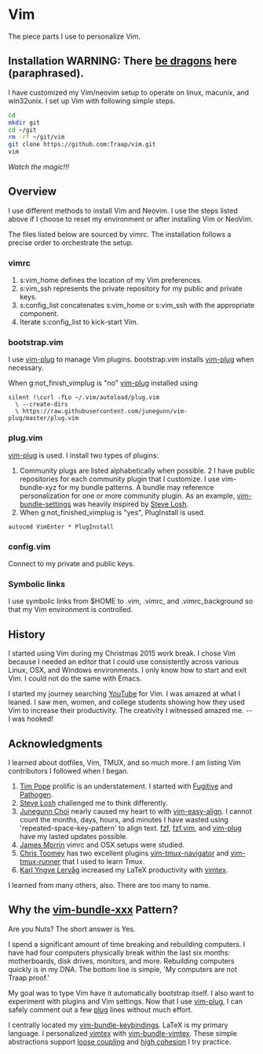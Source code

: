 # Vim
The piece parts I use to personalize Vim.

## Installation **WARNING:** There [be dragons](https://github.com/tpope/tpope) here (paraphrased).
I have customized my Vim/neovim setup to operate on linux, macunix, and win32unix.  I set up Vim with following simple steps.

```bash
cd 
mkdir git
cd ~/git
rm -rf ~/git/vim
git clone https://github.com:Traap/vim.git
vim
```
*Watch the magic!!!*

## Overview
I use different methods to install Vim and Neovim.  I use the steps listed above if I choose to reset my environment or after installing Vim or NeoVim.


The files listed below are sourced by vimrc.  The installation follows a precise order to orchestrate the setup.

### vimrc
1. s:vim_home defines the location of my Vim preferences.
2. s:vim_ssh represents the private repository for my public and private keys.
3. s:config_list concatenates s:vim_home or s:vim_ssh with the appropriate component.
4. Iterate s:config_list to kick-start Vim.

### bootstrap.vim
I use [vim-plug](https://github.com/junegunn/vim-plug) to manage Vim plugins.  bootstrap.vim installs [vim-plug](https://github.com/junegunn/vim-plug) when necessary.

When g:not_finish_vimplug is "no" [vim-plug](https://github.com/junegunn/vim-plug) installed using  
```vim
silent !\curl -fLo ~/.vim/autoload/plug.vim
  \ --create-dirs 
  \ https://raw.githubusercontent.com/junegunn/vim-plug/master/plug.vim
```

### plug.vim
[vim-plug](https://github.com/junegunn/vim-plug) is used.  I install two types of plugins:
1. Community plugs are listed alphabetically when possible.
2 I have public repositories for each community plugin that I customize.  I use vim-bundle-xyz for my bundle patterns.  A bundle may reference personalization for one or more community plugin.   As an example, [vim-bundle-settings](https://github.com/Traap/vim-bundle-settings) was heavily inspired by [Steve Losh](https://github.com/sjl).
3. When g:not_finished_vimplug is "yes", PlugInstall is used.

```vim 
autocmd VimEnter * PlugInstall
```

### config.vim
Connect to my private and public keys.

### Symbolic links
I use symbolic links from $HOME to .vim, .vimrc, and .vimrc_background
so that my Vim environment is controlled.

## History
I started using Vim during my Christmas 2015 work break.  I chose Vim because I needed an editor that I could use consistently across various Linux, OSX, and Windows environments.  I only know how to start and exit Vim.  I could not do the same with Emacs.  

I started my journey searching [YouTube](https://www.youtube.com) for Vim.  I was amazed at what I leaned.  I saw men, women, and college students showing how they used Vim to increase their productivity.  The creativity I witnessed amazed me. -- I was hooked!

## Acknowledgments
I learned about dotfiles, Vim, TMUX, and so much more.  I am listing Vim contributors I followed when I began.
1. [Tim Pope](https://github.com/tpope) prolific is an understatement.  I started with [Fugitive](https://github.com/tpope/vim-fugitive) and [Pathogen](https://github.com/tpope/vim-pathogen).   
2. [Steve Losh](https://learnvimscriptthehardway.stevelosh.com/) challenged me to think differently.  
3. [Junegunn Choi](https://github.com/junegunn/) nearly caused my heart to with [vim-easy-align](https://github.com/junegunn/vim-easy-align).  I cannot count the months, days, hours, and minutes I have wasted using 'repeated-space-key-pattern' to align text.  [fzf](https://github.com/junegunn/fzf), [fzf.vim](https://github.com/junegunn/fzf.vim),  and [vim-plug](https://github.com/junegunn/vim-plug) have my lasted updates possible.
4. [James Morrin](https://github.com/treasonx) vimrc and OSX setups were studied.  
5. [Chris Toomey](https://github.com/christoomey) has two excellent plugins [vim-tmux-navigator](https://github.com/christoomey/vim-tmux-navigator) and [vim-tmux-runner](https://github.com/christoomey/vim-tmux-runner) that I used to learn Tmux.
6. [Karl Yngve Lervåg](https://github.com/lervag) increased my LaTeX productivity with [vimtex](https://github.com/lervag/vimtex).

I learned from many others, also.  There are too many to name.

## Why the [vim-bundle-xxx](https://github.com/Traap/vim-bundle-settings) Pattern?
Are you Nuts?  The short answer is Yes.

I spend a significant amount of time breaking and rebuilding computers.  I have had four computers physically break within the last six months: motherboards, disk drives, monitors, and more.  Rebuilding computers quickly is in my DNA.  The bottom line is simple, 'My computers are not Traap proof.'

My goal was to type Vim have it automatically bootstrap itself.  I also want to experiment with plugins and Vim settings. Now that I use [vim-plug](https://github.com/junegunn/vim-plug), I can safely comment out a few [plug](https://github.com/Traap/vim/blob/master/plug.vim)  lines without much effort.

I centrally located my [vim-bundle-keybindings](https://github.com/Traap/vim-bundle-keybindings/blob/master/plugin/bundle-keybindings.vim).  LaTeX is my primary language.  I personalized [vimtex](https://github.com/lervag/vimtex) with [vim-bundle-vimtex](https://github.com/Traap/vim-bundle-vimtex/blob/master/plugin/bundle-vimtex.vim).  These simple abstractions support [loose coupling](https://en.wikipedia.org/wiki/Coupling_(computer_programming)) and [high cohesion](https://en.wikipedia.org/wiki/Cohesion_(computer_science)) I try practice.
